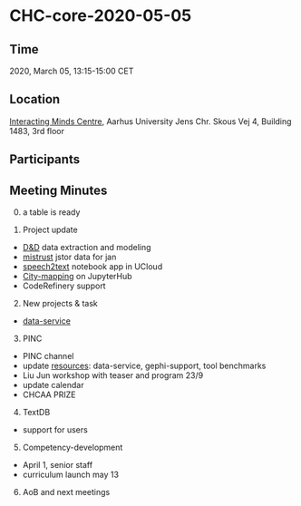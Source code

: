 # CHC-core-2020-05-05 #

## Time ##
2020, March 05, 13:15-15:00 CET

## Location ##
[Interacting Minds Centre](http://www.au.dk/om/organisation/find-au/bygningskort/?b=1483), Aarhus University
Jens Chr. Skous Vej 4, Building 1483, 3rd floor

## Participants ##


## Meeting Minutes ##
0. a table is ready

1. Project update
  - [D&D](https://app.clubhouse.io/chcaa/project/966/dungeons-dragons) data extraction and modeling
  - [mistrust](https://app.clubhouse.io/chcaa/project/1101/mistrust) jstor data for jan
  - [speech2text](https://app.clubhouse.io/chcaa/project/903/speech2text-service) notebook app in UCloud
  - [City-mapping](https://app.clubhouse.io/chcaa/project/843/city-mapping) on JupyterHub
  - CodeRefinery support


2. New projects & task
  - [data-service](https://app.clubhouse.io/chcaa/project/1292/data-service)

3. PINC
 - PINC channel
 - update [resources](http://chcaa.io/#/resources): data-service, gephi-support, tool benchmarks
 - Liu Jun workshop with teaser and program 23/9
 - update calendar
 - CHCAA PRIZE

4. TextDB
  - support for users

5. Competency-development
  - April 1, senior staff
  - curriculum launch may 13

6. AoB and next meetings
